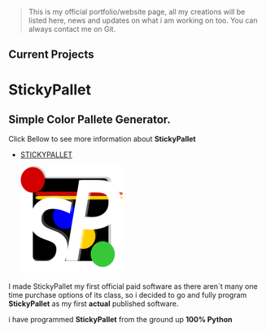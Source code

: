 > This is my official portfolio/website page, all my creations will be listed here, news and updates on what i am working on too.
> You can always contact me on Git.

## Current Projects

# StickyPallet 
## Simple Color Pallete Generator.
Click Bellow to see more information about **StickyPallet**
- [STICKYPALLET](./COLOR.md)

  ![alt text](/MEDIA/LINKEDICON.png)

I made StickyPallet my first official paid software as there aren´t many one time purchase options 
of its class, so i decided to go and fully program **StickyPallet** as my first **actual** published software.

i have programmed **StickyPallet** from the ground up **100% Python** 
